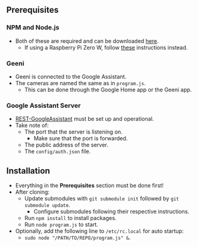 ## Prerequisites
### NPM and Node.js
- Both of these are required and can be downloaded [here](https://github.com/nodesource/distributions).
    - If using a Raspberry Pi Zero W, follow [these](https://www.thepolyglotdeveloper.com/2018/03/install-nodejs-raspberry-pi-zero-w-nodesource/) instructions instead.
### Geeni
- Geeni is connected to the Google Assistant.
- The cameras are named the same as in `program.js`.
    - This can be done through the Google Home app or the Geeni app.
### Google Assistant Server
- [REST-GoogleAssistant](https://github.com/thomasnorris/REST-GoogleAssistant) must be set up and operational.
- Take note of:
    - The port that the server is listening on.
        - Make sure that the port is forwarded.
    - The public address of the server.
    - The `config/auth.json` file.
## Installation
- Everything in the __Prerequisites__ section must be done first!
- After cloning:
    - Update submodules with `git submodule init` followed by `git submodule update`.
        - Configure submodules following their respective instructions.
    - Run `npm install` to install packages.
    - Run `node program.js` to start.
- Optionally, add the following line to `/etc/rc.local` for auto startup:
    - `sudo node "/PATH/TO/REPO/program.js" &`.

